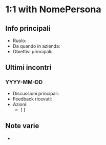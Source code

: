 # 1:1 with NomePersona

## Info principali
- Ruolo: 
- Da quando in azienda: 
- Obiettivi principali: 

## Ultimi incontri
### YYYY-MM-DD
- Discussioni principali:
- Feedback ricevuti:
- Azioni:
    - [ ] 

## Note varie
- 
